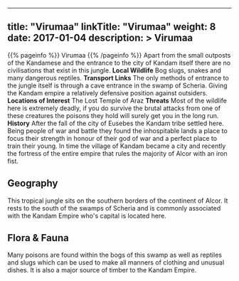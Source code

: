 
---
title: "Virumaa"
linkTitle: "Virumaa"
weight: 8
date: 2017-01-04
description: >
 Virumaa
---

{{% pageinfo %}}
Virumaa
{{% /pageinfo %}}
Apart from the small outposts of the Kandamese and the entrance to the city of Kandam itself there are no civilisations that exist in this jungle.  **Local Wildlife**  Bog slugs, snakes and many dangerous reptiles.  **Transport Links**  The only methods of entrance to the jungle itself is through a cave entrance in the swamp of Scheria. Giving the Kandam empire a relatively defensive position against outsiders.  **Locations of Interest**  The Lost Temple of Araz  **Threats**  Most of the wildlife here is extremely deadly, if you do survive the brutal attacks from one of these creatures the poisons they hold will surely get you in the long run.  **History**  After the fall of the city of Eusebes the Kandam tribe settled here. Being people of war and battle they found the inhospitable lands a place to focus their strength in honour of their god of war and a perfect place to train their young. In time the village of Kandam became a city and recently the fortress of the entire empire that rules the majority of Alcor with an iron fist.

## Geography


This tropical jungle sits on the southern borders of the continent of Alcor. It rests to the south of the swamps of Scheria and is commonly associated with the Kandam Empire who's capital is located here.
    

## Flora & Fauna


Many poisons are found within the bogs of this swamp as well as reptiles and slugs which can be used to make all manners of clothing and unusual dishes. It is also a major source of timber to the Kandam Empire.
